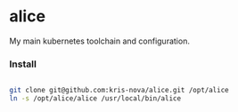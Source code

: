 # alice

My main kubernetes toolchain and configuration.

### Install

```bash

git clone git@github.com:kris-nova/alice.git /opt/alice
ln -s /opt/alice/alice /usr/local/bin/alice

```